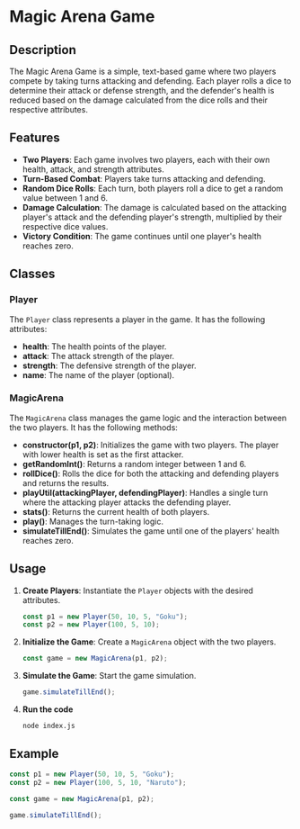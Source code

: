 # Magic Arena Game

## Description

The Magic Arena Game is a simple, text-based game where two players compete by taking turns attacking and defending. Each player rolls a dice to determine their attack or defense strength, and the defender's health is reduced based on the damage calculated from the dice rolls and their respective attributes.

## Features

- **Two Players**: Each game involves two players, each with their own health, attack, and strength attributes.
- **Turn-Based Combat**: Players take turns attacking and defending.
- **Random Dice Rolls**: Each turn, both players roll a dice to get a random value between 1 and 6.
- **Damage Calculation**: The damage is calculated based on the attacking player's attack and the defending player's strength, multiplied by their respective dice values.
- **Victory Condition**: The game continues until one player's health reaches zero.

## Classes

### Player

The `Player` class represents a player in the game. It has the following attributes:

- **health**: The health points of the player.
- **attack**: The attack strength of the player.
- **strength**: The defensive strength of the player.
- **name**: The name of the player (optional).

### MagicArena

The `MagicArena` class manages the game logic and the interaction between the two players. It has the following methods:

- **constructor(p1, p2)**: Initializes the game with two players. The player with lower health is set as the first attacker.
- **getRandomInt()**: Returns a random integer between 1 and 6.
- **rollDice()**: Rolls the dice for both the attacking and defending players and returns the results.
- **playUtil(attackingPlayer, defendingPlayer)**: Handles a single turn where the attacking player attacks the defending player.
- **stats()**: Returns the current health of both players.
- **play()**: Manages the turn-taking logic.
- **simulateTillEnd()**: Simulates the game until one of the players' health reaches zero.

## Usage

1. **Create Players**: Instantiate the `Player` objects with the desired attributes.
    ```javascript
    const p1 = new Player(50, 10, 5, "Goku");
    const p2 = new Player(100, 5, 10);
    ```

2. **Initialize the Game**: Create a `MagicArena` object with the two players.
    ```javascript
    const game = new MagicArena(p1, p2);
    ```

3. **Simulate the Game**: Start the game simulation.
    ```javascript
    game.simulateTillEnd();
    ```

4. **Run the code**
    ```terminal
    node index.js
    ```

## Example

```javascript
const p1 = new Player(50, 10, 5, "Goku");
const p2 = new Player(100, 5, 10, "Naruto");

const game = new MagicArena(p1, p2);

game.simulateTillEnd();

